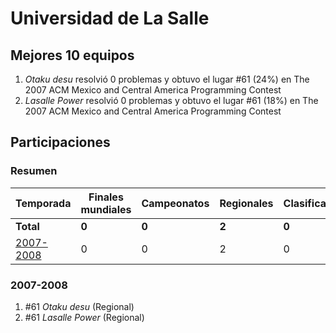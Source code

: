 ---
---

# Universidad de La Salle

## Mejores 10 equipos

1. _Otaku desu_ resolvió 0 problemas y obtuvo el lugar #61 (24%) en The 2007 ACM Mexico and Central America Programming Contest
1. _Lasalle Power_ resolvió 0 problemas y obtuvo el lugar #61 (18%) en The 2007 ACM Mexico and Central America Programming Contest

## Participaciones

### Resumen

| Temporada | Finales mundiales | Campeonatos | Regionales | Clasificatorios | Equipos |
| --- | --- | --- | --- | --- | --- |
| **Total** | **0** | **0** | **2** | **0** | **2** |
| [2007-2008](#2007-2008) | 0 | 0 | 2 | 0 | 2 |

### 2007-2008

1. #61 _Otaku desu_ (Regional)
1. #61 _Lasalle Power_ (Regional)



